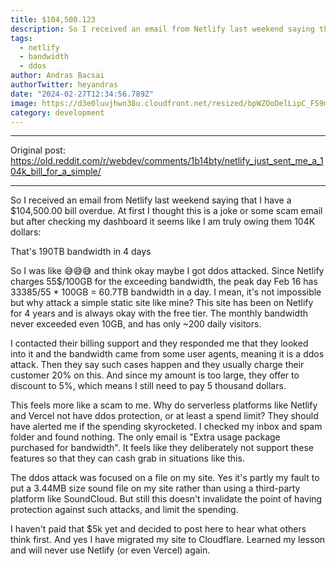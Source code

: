 ```yaml
---
title: $104,500.123
description: So I received an email from Netlify last weekend saying that I have a $104,500.00 bill overdue...
tags:
  - netlify
  - bandwidth
  - ddos
author: Andras Bacsai
authorTwitter: heyandras
date: "2024-02-27T12:34:56.789Z"
image: https://d3e0luujhwn38u.cloudfront.net/resized/bpWZOoDelLipC_FS9mD8jWkdzcNoAuzStEXgCRtQgMQ/s:1200/plain/s3://typefully-user-uploads/img/original/10070/bc660b5e-cc2c-474a-90e8-e1608d0fc4db.png__edited
category: development
---
```


--- 

Original post: https://old.reddit.com/r/webdev/comments/1b14bty/netlify_just_sent_me_a_104k_bill_for_a_simple/

--- 

So I received an email from Netlify last weekend saying that I have a $104,500.00 bill overdue. At first I thought this is a joke or some scam email but after checking my dashboard it seems like I am truly owing them 104K dollars:

That's 190TB bandwidth in 4 days

So I was like 😅😅😅 and think okay maybe I got ddos attacked. Since Netlify charges 55$/100GB for the exceeding bandwidth, the peak day Feb 16 has 33385/55 * 100GB = 60.7TB bandwidth in a day. I mean, it's not impossible but why attack a simple static site like mine? This site has been on Netlify for 4 years and is always okay with the free tier. The monthly bandwidth never exceeded even 10GB, and has only ~200 daily visitors.

I contacted their billing support and they responded me that they looked into it and the bandwidth came from some user agents, meaning it is a ddos attack. Then they say such cases happen and they usually charge their customer 20% on this. And since my amount is too large, they offer to discount to 5%, which means I still need to pay 5 thousand dollars.

This feels more like a scam to me. Why do serverless platforms like Netlify and Vercel not have ddos protection, or at least a spend limit? They should have alerted me if the spending skyrocketed. I checked my inbox and spam folder and found nothing. The only email is "Extra usage package purchased for bandwidth". It feels like they deliberately not support these features so that they can cash grab in situations like this.

The ddos attack was focused on a file on my site. Yes it's partly my fault to put a 3.44MB size sound file on my site rather than using a third-party platform like SoundCloud. But still this doesn't invalidate the point of having protection against such attacks, and limit the spending.

I haven't paid that $5k yet and decided to post here to hear what others think first. And yes I have migrated my site to Cloudflare. Learned my lesson and will never use Netlify (or even Vercel) again.
